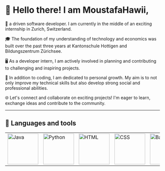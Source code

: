 
#  :city_sunrise: Hello there! I am MoustafaHawii,

:wave: a driven software developer. I am currently in the middle of an exciting internship in Zurich, Switzerland. 

:mortar_board: The foundation of my understanding of technology and economics was built over the past three years at Kantonschule Hottigen and Bildungszentrum Zürichsee.

:desktop_computer: As a developer intern, I am actively involved in planning and contributing to challenging and inspiring projects. 

:rocket: In addition to coding, I am dedicated to personal growth. My aim is to not only improve my technical skills but also develop strong social and professional abilities. 

:globe_with_meridians: Let's connect and collaborate on exciting projects! I'm eager to learn, exchange ideas and contribute to the community.

---

## :toolbox: Languages and tools

<table>
  <tr>
    <td><img src="https://cdn.icon-icons.com/icons2/2415/PNG/512/java_original_logo_icon_146458.png" alt="Java" style="width:100px"></td>
    <td><img src="https://logos-download.com/wp-content/uploads/2016/10/Python_logo_icon-700x697.png" alt="Python" style="width:100px"></td>
    <td><img src="https://cdn.icon-icons.com/icons2/2107/PNG/512/file_type_html_icon_130541.png" alt="HTML" style="width:100px"></td>
    <td><img src="https://www.softorks.com/Images/css.jpg" alt="CSS" style="width:100px"></td>
    <td><img src="https://dwglogo.com/wp-content/uploads/2019/03/1800px-gnu_bash_logo.png" alt="Bash" style="width:100px"></td>
    <td><img src="https://daffyta.github.io/assets/img/icono/git.png" alt="git" style="width:100px"></td>
    <td><img src="https://creazilla-store.fra1.digitaloceanspaces.com/icons/3244353/powershell-icon-md.png" alt="PowerShell" style="width:100px"></td>
    <td><img src="https://azure.microsoft.com/svghandler/sql-database?width=600&amp;height=315" alt="SQL" style="width:100px"></td>
  </tr>
</table>
